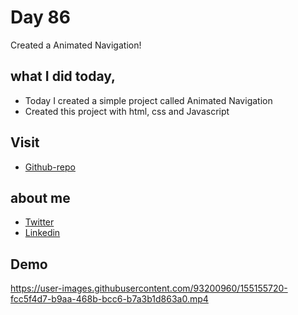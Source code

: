 # Day 86

Created a Animated Navigation!


## what I did today,

 - Today I created a simple project called Animated Navigation
 - Created this project with html, css and Javascript


## Visit

 - [Github-repo](https://github.com/KaranChandekar/50projects50days/tree/master/random-choice-picker)

 
## about me

 - [Twitter](https://twitter.com/karan_chandekar)
 - [Linkedin](https://www.linkedin.com/in/karan-chandekar-a87263219/)


## Demo


https://user-images.githubusercontent.com/93200960/155155720-fcc5f4d7-b9aa-468b-bcc6-b7a3b1d863a0.mp4

